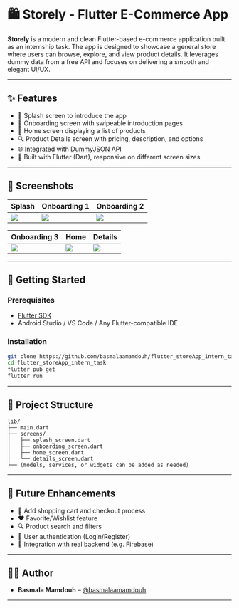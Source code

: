 # 🛍️ Storely - Flutter E-Commerce App

**Storely** is a modern and clean Flutter-based e-commerce application built as an internship task. The app is designed to showcase a general store where users can browse, explore, and view product details. It leverages dummy data from a free API and focuses on delivering a smooth and elegant UI/UX.

---

## ✨ Features

* 🚀 Splash screen to introduce the app
* 📘 Onboarding screen with swipeable introduction pages
* 🏬 Home screen displaying a list of products
* 🔍 Product Details screen with pricing, description, and options
* 🌐 Integrated with [DummyJSON API](https://dummyjson.com/products)
* 🎯 Built with Flutter (Dart), responsive on different screen sizes

---

## 📱 Screenshots

| Splash                                    | Onboarding 1                                   | Onboarding 2                                   |
| ----------------------------------------- | ---------------------------------------------- | ---------------------------------------------- |
| ![](assets/images/screenshots/splash.png) | ![](assets/images/screenshots/onboarding1.png) | ![](assets/images/screenshots/onboarding2.png) |

| Onboarding 3                                   | Home                                    | Details                                    |
| ---------------------------------------------- | --------------------------------------- | ------------------------------------------ |
| ![](assets/images/screenshots/onboarding3.png) | ![](assets/images/screenshots/home.png) | ![](assets/images/screenshots/details.png) |

---

## 🔧 Getting Started

### Prerequisites

* [Flutter SDK](https://flutter.dev/docs/get-started/install)
* Android Studio / VS Code / Any Flutter-compatible IDE

### Installation

```bash
git clone https://github.com/basmalaamamdouh/flutter_storeApp_intern_task.git
cd flutter_storeApp_intern_task
flutter pub get
flutter run
```

---

## 📂 Project Structure

```
lib/
├── main.dart
├── screens/
│   ├── splash_screen.dart
│   ├── onboarding_screen.dart
│   ├── home_screen.dart
│   └── details_screen.dart
└── (models, services, or widgets can be added as needed)
```

---

## 🔮 Future Enhancements

* 🛒 Add shopping cart and checkout process
* ❤️ Favorite/Wishlist feature
* 🔍 Product search and filters
* 👤 User authentication (Login/Register)
* 🔗 Integration with real backend (e.g. Firebase)

---

## 👩‍💻 Author

* **Basmala Mamdouh** – [@basmalaamamdouh](https://github.com/basmalaamamdouh)

---
